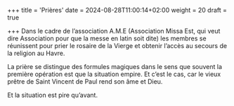 +++
title = 'Prières'
date = 2024-08-28T11:00:14+02:00
weight = 20
draft = true

+++
Dans le cadre de l’association A.M.E (Association Missa Est, qui veut dire Association pour que la messe en latin soit dite) les membres se réunissent pour prier le rosaire de la Vierge et obtenir l’accès au secours de la religion au Havre.

La prière se distingue des formules magiques dans le sens que souvent la première opération est que la situation empire. Et c’est le cas, car le vieux prêtre de Saint Vincent de Paul rend son âme et Dieu.

Et la situation est pire qu’avant.
 